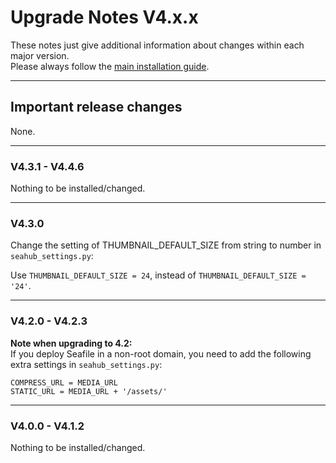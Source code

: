 # Upgrade Notes V4.x.x
These notes just give additional information about changes within each major version.  
Please always follow the [main installation guide](https://manual.seafile.com/deploy/upgrade.html).

---

## Important release changes

None.

---

### V4.3.1 - V4.4.6

Nothing to be installed/changed.

---

### V4.3.0

Change the setting of THUMBNAIL_DEFAULT_SIZE from string to number in ```seahub_settings.py```:

Use ```THUMBNAIL_DEFAULT_SIZE = 24```, instead of ```THUMBNAIL_DEFAULT_SIZE = '24'```.

---

### V4.2.0 - V4.2.3

**Note when upgrading to 4.2:**  
If you deploy Seafile in a non-root domain, you need to add the following extra settings in ```seahub_settings.py```:
```
COMPRESS_URL = MEDIA_URL
STATIC_URL = MEDIA_URL + '/assets/'
```

---

### V4.0.0 - V4.1.2

Nothing to be installed/changed.
